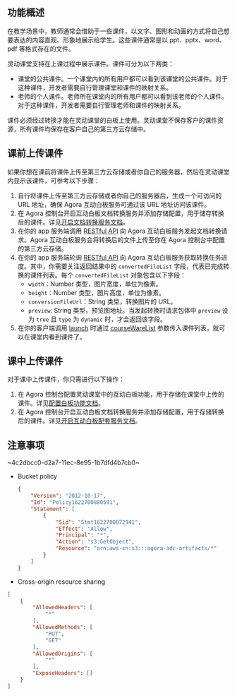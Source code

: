 ## 功能概述

在教学场景中，教师通常会借助于一些课件，以文字、图形和动画的方式将自己想要表达的内容直观、形象地展示给学生。这些课件通常是以 ppt、pptx、word、pdf 等格式存在的文件。

灵动课堂支持在上课过程中展示课件。课件可分为以下两类：

- 课堂的公共课件。一个课堂内的所有用户都可以看到该课堂的公共课件。对于这种课件，开发者需要自行管理课堂和课件的映射关系。
- 老师的个人课件。老师所在课堂内的所有用户都可以看到该老师的个人课件。对于这种课件，开发者需要自行管理老师和课件的映射关系。

课件必须经过转换才能在灵动课堂的白板上使用。灵动课堂不保存客户的课件资源，所有课件均保存在客户自己的第三方云存储中。

## 课前上传课件

如果你想在课前将课件上传至第三方云存储或者你自己的服务器，然后在灵动课堂内显示该课件，可参考以下步骤：

1. 自行将课件上传至第三方云存储或者你自己的服务器后，生成一个可访问的 URL 地址，确保 Agora 互动白板服务可通过该 URL 地址访问该课件。
2. 在 Agora 控制台开启互动白板文档转换服务并添加存储配置，用于储存转换后的课件。详见[开启文档转换服务文档](/cn/whiteboard/file_conversion_overview?platform=Web#开启文档转换服务)。
3. 在你的 app 服务端调用 [RESTful API](/cn/whiteboard/whiteboard_file_conversion?platform=RESTful#发起文档转换（post）) 向 Agora 互动白板服务发起文档转换请求。Agora 互动白板服务会将转换后的文件上传至你在 Agora 控制台中配置的第三方云存储。
4. 在你的 app 服务端轮询 [RESTful API](/cn/whiteboard/whiteboard_file_conversion?platform=RESTful#查询转换任务的进度（get）) 向 Agora 互动白板服务获取转换任务进度。其中，你需要关注返回结果中的 `convertedFileList` 字段，代表已完成转换的课件列表。每个 `convertedFileList` 对象包含以下字段：
   - `width`：Number 类型，图片宽度，单位为像素。
   - `height`：Number 类型，图片高度，单位为像素。
   - `conversionFileUrl`：String 类型，转换图片的 URL。
   - `preview`: String 类型，预览图地址。当发起转换时请求包体中 `preview` 设为 `true` 且 `type` 为 `dynamic` 时，才会返回该字段。
5. 在你的客户端调用 [launch](/cn/agora-class/agora_class_api_ref_web?platform=Web#launch) 时通过 [courseWareList](/cn/agora-class/agora_class_api_ref_web?platform=Web#coursewarelist) 参数传入课件列表，就可以在课堂内看到课件了。

## 课中上传课件

对于课中上传课件，你只需进行以下操作：

1. 在 Agora 控制台配置灵动课堂中的互动白板功能，用于存储在课堂中上传的课件。详见[配置白板功能文档](/cn/agora-class/agora_class_configure?platform=RESTful#配置白板功能)。
2. 在 Agora 控制台开启互动白板文档转换服务并添加存储配置，用于存储转换后的课件。详见[开启互动白板配套服务文档](/cn/whiteboard/enable_whiteboard#开启互动白板配套服务)。

## 注意事项

~4c2dbcc0-d2a7-11ec-8e95-1b7dfd4b7cb0~

- Bucket policy
  ```json
  {
      "Version": "2012-10-17",
      "Id": "Policy1622700880591",
      "Statement": [
          {
              "Sid": "Stmt1622700872941",
              "Effect": "Allow",
              "Principal": "*",
              "Action": "s3:GetObject",
              "Resource": "arn:aws-cn:s3:::agora-adc-artifacts/*"
          }
      ]
  }
  ```

- Cross-origin resource sharing

```json
[
    {
        "AllowedHeaders": [
            "*"
        ],
        "AllowedMethods": [
            "PUT",
            "GET"
        ],
        "AllowedOrigins": [
            "*"
        ],
        "ExposeHeaders": []
    }
]
```